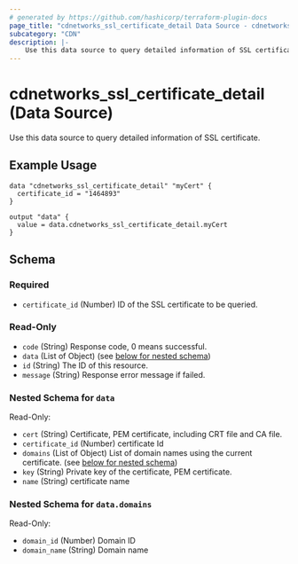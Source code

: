```yaml
---
# generated by https://github.com/hashicorp/terraform-plugin-docs
page_title: "cdnetworks_ssl_certificate_detail Data Source - cdnetworks"
subcategory: "CDN"
description: |-
    Use this data source to query detailed information of SSL certificate.
---
```


# cdnetworks_ssl_certificate_detail (Data Source)

Use this data source to query detailed information of SSL certificate.

## Example Usage

```hcl
data "cdnetworks_ssl_certificate_detail" "myCert" {
  certificate_id = "1464893"
}

output "data" {
  value = data.cdnetworks_ssl_certificate_detail.myCert
}
```



<!-- schema generated by tfplugindocs -->
## Schema

### Required

- `certificate_id` (Number) ID of the SSL certificate to be queried.

### Read-Only

- `code` (String) Response code, 0 means successful.
- `data` (List of Object) (see [below for nested schema](#nestedatt--data))
- `id` (String) The ID of this resource.
- `message` (String) Response error message if failed.

<a id="nestedatt--data"></a>
### Nested Schema for `data`

Read-Only:

- `cert` (String) Certificate, PEM certificate, including CRT file and CA file.
- `certificate_id` (Number) certificate Id
- `domains` (List of Object) List of domain names using the current certificate. (see [below for nested schema](#nestedobjatt--data--domains))
- `key` (String) Private key of the certificate, PEM certificate.
- `name` (String) certificate name

<a id="nestedobjatt--data--domains"></a>
### Nested Schema for `data.domains`

Read-Only:

- `domain_id` (Number) Domain ID
- `domain_name` (String) Domain name
